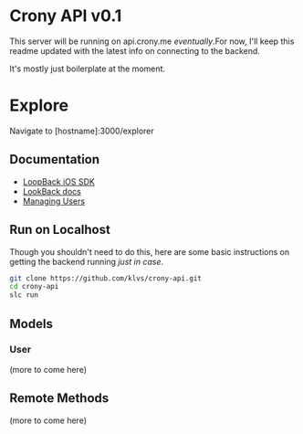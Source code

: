 # Crony API v0.1
This server will be running on api.crony.me *eventually*.For now, I'll keep this readme updated with the latest info on connecting to the backend.

It's mostly just boilerplate at the moment. 

# Explore
Navigate to [hostname]:3000/explorer

## Documentation
* [LoopBack iOS SDK](http://apidocs.strongloop.com/loopback-sdk-ios/)
* [LookBack docs](http://apidocs.strongloop.com/loopback/)
* [Managing Users](http://docs.strongloop.com/display/public/LB/Managing+users)

## Run on Localhost
Though you shouldn't need to do this, here are some basic instructions on getting the backend running *just in case*. 
```bash
git clone https://github.com/klvs/crony-api.git
cd crony-api
slc run
```

## Models
### User
(more to come here)

## Remote Methods
(more to come here)
